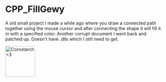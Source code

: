 # CPP_FillGewy
  A old small project I made a while ago where you draw a connected path together using the mouse cursor and after connecting the shape it will fill it in with a specified color. Another corrupt document I went back and patched up. Doesn't have .dlls which I still need to get.

<img src="https://github.com/Kingerthanu/CPP_FillGewy/assets/76754592/24a05f26-3f19-44f7-8d34-5b29b89ebb5a" alt="Cornstarch <3" width="95" height="99">
